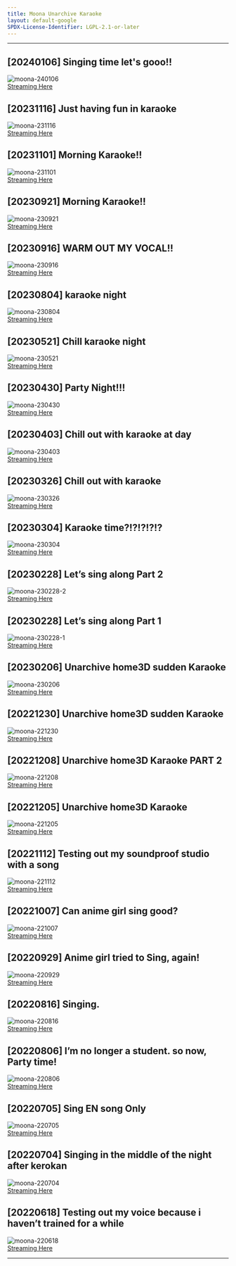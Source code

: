 ```yaml
---
title: Moona Unarchive Karaoke
layout: default-google
SPDX-License-Identifier: LGPL-2.1-or-later
---
```


---

## [20240106] Singing time let's gooo!!

<div class="container">
  <img class="lazyload" data-src="/assets/images/20240106.jpg" alt="moona-240106"/>
</div>
<a href="../moona-240106/" class="button" role="button">
  Streaming Here
</a>

## [20231116] Just having fun in karaoke

<div class="container">
  <img class="lazyload" data-src="/assets/images/20231116.jpg" alt="moona-231116"/>
</div>
<a href="../moona-231116/" class="button" role="button">
  Streaming Here
</a>

## [20231101] Morning Karaoke!!

<div class="container">
  <img class="lazyload" data-src="/assets/images/20231101.jpg" alt="moona-231101"/>
</div>
<a href="../moona-231101/" class="button" role="button">
  Streaming Here
</a>

## [20230921] Morning Karaoke!!

<div class="container">
  <img class="lazyload" data-src="/assets/images/20230921.jpg" alt="moona-230921"/>
</div>
<a href="../moona-230921/" class="button" role="button">
  Streaming Here
</a>

## [20230916] WARM OUT MY VOCAL!!

<div class="container">
  <img class="lazyload" data-src="/assets/images/20230916.jpg" alt="moona-230916"/>
</div>
<a href="../moona-230916/" class="button" role="button">
  Streaming Here
</a>

## [20230804] karaoke night

<div class="container">
  <img class="lazyload" data-src="/assets/images/20230804.jpg" alt="moona-230804"/>
</div>
<a href="../moona-230804/" class="button" role="button">
  Streaming Here
</a>

## [20230521] Chill karaoke night

<div class="container">
  <img class="lazyload" data-src="/assets/images/20230521.jpg" alt="moona-230521"/>
</div>
<a href="../moona-230521/" class="button" role="button">
  Streaming Here
</a>

## [20230430] Party Night!!!

<div class="container">
  <img class="lazyload" data-src="/assets/images/20230430.jpg" alt="moona-230430"/>
</div>
<a href="../moona-230430/" class="button" role="button">
  Streaming Here
</a>

## [20230403] Chill out with karaoke at day

<div class="container">
  <img class="lazyload" data-src="/assets/images/20230403.jpg" alt="moona-230403"/>
</div>
<a href="../moona-230403/" class="button" role="button">
  Streaming Here
</a>

## [20230326] Chill out with karaoke

<div class="container">
  <img class="lazyload" data-src="/assets/images/20230326.jpg" alt="moona-230326"/>
</div>
<a href="../moona-230326/" class="button" role="button">
  Streaming Here
</a>

## [20230304] Karaoke time?!?!?!?!?

<div class="container">
  <img class="lazyload" data-src="/assets/images/20230304.jpg" alt="moona-230304"/>
</div>
<a href="../moona-230304/" class="button" role="button">
  Streaming Here
</a>

## [20230228] Let’s sing along Part 2

<div class="container">
  <img class="lazyload" data-src="/assets/images/20230228-2.jpg" alt="moona-230228-2"/>
</div>
<a href="../moona-230228-2/" class="button" role="button">
  Streaming Here
</a>

## [20230228] Let’s sing along Part 1

<div class="container">
  <img class="lazyload" data-src="/assets/images/20230228-1.jpg" alt="moona-230228-1"/>
</div>
<a href="../moona-230228-1/" class="button" role="button">
  Streaming Here
</a>

## [20230206] Unarchive home3D sudden Karaoke

<div class="container">
  <img class="lazyload" data-src="/assets/images/20230206.jpg" alt="moona-230206"/>
</div>
<a href="../moona-230206/" class="button" role="button">
  Streaming Here
</a>

## [20221230] Unarchive home3D sudden Karaoke

<div class="container">
  <img class="lazyload" data-src="/assets/images/20221230.jpg" alt="moona-221230"/>
</div>
<a href="../moona-221230/" class="button" role="button">
  Streaming Here
</a>

## [20221208] Unarchive home3D Karaoke PART 2

<div class="container">
  <img class="lazyload" data-src="/assets/images/20221208.jpg" alt="moona-221208"/>
</div>
<a href="../moona-221208/" class="button" role="button">
  Streaming Here
</a>

## [20221205] Unarchive home3D Karaoke

<div class="container">
  <img class="lazyload" data-src="/assets/images/20221205.jpg" alt="moona-221205"/>
</div>
<a href="../moona-221205/" class="button" role="button">
  Streaming Here
</a>

## [20221112] Testing out my soundproof studio with a song

<div class="container">
  <img class="lazyload" data-src="/assets/images/20221112.jpg" alt="moona-221112"/>
</div>
<a href="../moona-221112/" class="button" role="button">
  Streaming Here
</a>

## [20221007] Can anime girl sing good?

<div class="container">
  <img class="lazyload" data-src="/assets/images/20221007.jpg" alt="moona-221007"/>
</div>
<a href="../moona-221007/" class="button" role="button">
  Streaming Here
</a>

## [20220929] Anime girl tried to Sing, again!

<div class="container">
  <img class="lazyload" data-src="/assets/images/20220929.jpg" alt="moona-220929"/>
</div>
<a href="../moona-220929/" class="button" role="button">
  Streaming Here
</a>

## [20220816] Singing.

<div class="container">
  <img class="lazyload" data-src="/assets/images/20220816.jpg" alt="moona-220816"/>
</div>
<a href="../moona-220816/" class="button" role="button">
  Streaming Here
</a>

## [20220806] I’m no longer a student. so now, Party time!

<div class="container">
  <img class="lazyload" data-src="/assets/images/20220806.jpg" alt="moona-220806"/>
</div>
<a href="../moona-220806/" class="button" role="button">
  Streaming Here
</a>

## [20220705] Sing EN song Only

<div class="container">
  <img class="lazyload" data-src="/assets/images/20220705.jpg" alt="moona-220705"/>
</div>
<a href="../moona-220705/" class="button" role="button">
  Streaming Here
</a>

## [20220704] Singing in the middle of the night after kerokan

<div class="container">
  <img class="lazyload" data-src="/assets/images/20220704.jpg" alt="moona-220704"/>
</div>
<a href="../moona-220704/" class="button" role="button">
  Streaming Here
</a>

## [20220618] Testing out my voice because i haven’t trained for a while

<div class="container">
  <img class="lazyload" data-src="/assets/images/20220618.jpg" alt="moona-220618"/>
</div>
<a href="../moona-220618/" class="button" role="button">
  Streaming Here
</a>

---
